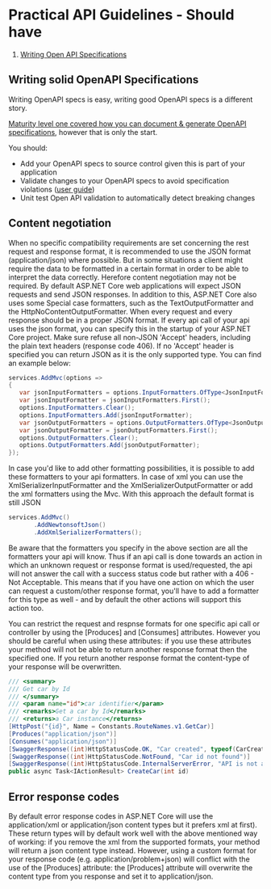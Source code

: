 # Practical API Guidelines - Should have

1. [Writing Open API Specifications](#writing-open-api-specifications)

## Writing solid OpenAPI Specifications
Writing OpenAPI specs is easy, writing good OpenAPI specs is a different story.

[Maturity level one covered how you can document & generate OpenAPI specifications](./../maturity-level-one#document-your-apis), however that is only the start.

You should:
- Add your OpenAPI specs to source control given this is part of your application
- Validate changes to your OpenAPI specs to avoid specification violations ([user guide](docs/validating-open-api-specs.md))
- Unit test Open API validation to automatically detect breaking changes

 ## Content negotiation
 When no specific compatibility requirements are set concerning the rest request and response format, it is recommended to use the JSON format (application/json) where possible. But in some situations a client might require the data to be formatted in a certain format in order to be able to interpret the data correctly. Herefore content negotiation may not be required. By default ASP.NET Core web applications will expect JSON requests and send JSON responses. In addition to this, ASP.NET Core also uses some Special case formatters, such as the TextOutputFormatter and the HttpNoContentOutputFormatter.
 When every request and every response should be in a proper JSON format. If every api call of your api uses the json format, you can specify this in the startup of your ASP.NET Core project. Make sure refuse all non-JSON 'Accept' headers, including the plain text headers (response code 406). If no 'Accept' header is specified you can return JSON as it is the only supported type. You can find an example below: 
 ```csharp
services.AddMvc(options =>
{
    var jsonInputFormatters = options.InputFormatters.OfType<JsonInputFormatter>();
    var jsonInputFormatter = jsonInputFormatters.First();
    options.InputFormatters.Clear();
    options.InputFormatters.Add(jsonInputFormatter);
    var jsonOutputFormatters = options.OutputFormatters.OfType<JsonOutputFormatter>();
    var jsonOutputFormatter = jsonOutputFormatters.First();
    options.OutputFormatters.Clear();
    options.OutputFormatters.Add(jsonOutputFormatter);
});
```
In case you'd like to add other formatting possibilities, it is possible to add these formatters to your api formatters. In case of xml you can use the XmlSerializerInputFormatter and the XmlSerializerOutputFormatter or add the xml formatters using the Mvc. With this approach the default format is still JSON
 ```csharp
services.AddMvc()
        .AddNewtonsoftJson()
        .AddXmlSerializerFormatters();
```
Be aware that the formatters you specify in the above section are all the formatters your api will know. Thus if an api call is done towards an action in which an unknown request or response format is used/requested, the api will not answer the call with a success status code but rather with a 406 - Not Acceptable. This means that if you have one action on which the user can request a custom/other response format, you'll have to add a formatter for this type as well - and by default the other actions will support this action too.

You can restrict the request and respnse formats for one specific api call or controller by using the [Produces] and [Consumes] attributes. However you should be careful when using these attributes: if you use these attributes your method will not be able to return another response format then the specified one. If you return another response format the content-type of your response will be overwritten.
```csharp
/// <summary>
/// Get car by Id
/// </summary>
/// <param name="id">car identifier</param>
/// <remarks>Get a car by Id</remarks>
/// <returns>a Car instance</returns>
[HttpPost("{id}", Name = Constants.RouteNames.v1.GetCar)]
[Produces("application/json")]
[Consumes("application/json")]
[SwaggerResponse((int)HttpStatusCode.OK, "Car created", typeof(CarCreatedDto))]
[SwaggerResponse((int)HttpStatusCode.NotFound, "Car id not found")]
[SwaggerResponse((int)HttpStatusCode.InternalServerError, "API is not available")]
public async Task<IActionResult> CreateCar(int id)
```

## Error response codes
By default error response codes in ASP.NET Core will use the application/xml or application/json content types but it prefers xml at first). These return types will by default work well with the above mentioned way of working: if you remove the xml from the supported formats, your method will return a json content type instead. However, using a custom format for your response code (e.g. application/problem+json) will conflict with the use of the [Produces] attribute: the [Produces] attribute will overwrite the content type from you response and set it to application/json. 


